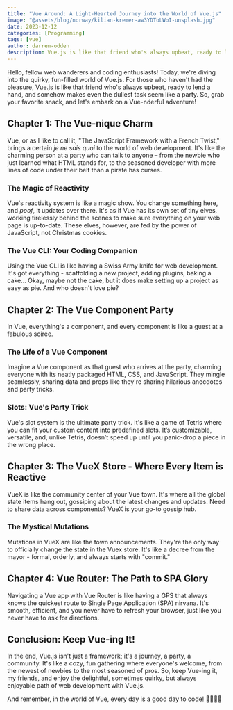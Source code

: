 ```yaml
---
title: "Vue Around: A Light-Hearted Journey into the World of Vue.js"
image: "@assets/blog/norway/kilian-kremer-aw3YDToLWoI-unsplash.jpg"
date: 2023-12-12
categories: [Programming]
tags: [vue]
author: darren-odden
description: Vue.js is like that friend who's always upbeat, ready to lend a hand, and somehow makes even the dullest task seem like a party.
---
```


Hello, fellow web wanderers and coding enthusiasts! Today, we're diving into the quirky, fun-filled world of Vue.js. For those who haven't had the pleasure, Vue.js is like that friend who's always upbeat, ready to lend a hand, and somehow makes even the dullest task seem like a party. So, grab your favorite snack, and let's embark on a Vue-nderful adventure!

## Chapter 1: The Vue-nique Charm

Vue, or as I like to call it, "The JavaScript Framework with a French Twist," brings a certain *je ne sais quoi* to the world of web development. It's like the charming person at a party who can talk to anyone – from the newbie who just learned what HTML stands for, to the seasoned developer with more lines of code under their belt than a pirate has curses.

### The Magic of Reactivity

Vue's reactivity system is like a magic show. You change something here, and *poof*, it updates over there. It's as if Vue has its own set of tiny elves, working tirelessly behind the scenes to make sure everything on your web page is up-to-date. These elves, however, are fed by the power of JavaScript, not Christmas cookies.

### The Vue CLI: Your Coding Companion

Using the Vue CLI is like having a Swiss Army knife for web development. It's got everything - scaffolding a new project, adding plugins, baking a cake... Okay, maybe not the cake, but it does make setting up a project as easy as pie. And who doesn't love pie?

## Chapter 2: The Vue Component Party

In Vue, everything's a component, and every component is like a guest at a fabulous soiree.

### The Life of a Vue Component

Imagine a Vue component as that guest who arrives at the party, charming everyone with its neatly packaged HTML, CSS, and JavaScript. They mingle seamlessly, sharing data and props like they're sharing hilarious anecdotes and party tricks.

### Slots: Vue's Party Trick

Vue's slot system is the ultimate party trick. It's like a game of Tetris where you can fit your custom content into predefined slots. It’s customizable, versatile, and, unlike Tetris, doesn’t speed up until you panic-drop a piece in the wrong place.

## Chapter 3: The VueX Store - Where Every Item is Reactive

VueX is like the community center of your Vue town. It's where all the global state items hang out, gossiping about the latest changes and updates. Need to share data across components? VueX is your go-to gossip hub.

### The Mystical Mutations

Mutations in VueX are like the town announcements. They're the only way to officially change the state in the Vuex store. It's like a decree from the mayor - formal, orderly, and always starts with "commit."

## Chapter 4: Vue Router: The Path to SPA Glory

Navigating a Vue app with Vue Router is like having a GPS that always knows the quickest route to Single Page Application (SPA) nirvana. It's smooth, efficient, and you never have to refresh your browser, just like you never have to ask for directions.

## Conclusion: Keep Vue-ing It!

In the end, Vue.js isn't just a framework; it's a journey, a party, a community. It's like a cozy, fun gathering where everyone's welcome, from the newest of newbies to the most seasoned of pros. So, keep Vue-ing it, my friends, and enjoy the delightful, sometimes quirky, but always enjoyable path of web development with Vue.js.

And remember, in the world of Vue, every day is a good day to code! 🎉👩‍💻🌐